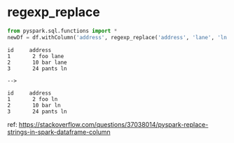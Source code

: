 # regexp_replace

```py 
from pyspark.sql.functions import *
newDf = df.withColumn('address', regexp_replace('address', 'lane', 'ln'))
```

```
id     address
1       2 foo lane
2       10 bar lane
3       24 pants ln

--> 

id     address
1       2 foo ln
2       10 bar ln
3       24 pants ln
```

ref: https://stackoverflow.com/questions/37038014/pyspark-replace-strings-in-spark-dataframe-column